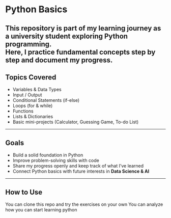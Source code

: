 # Python Basics 

This repository is part of my learning journey as a university student exploring **Python programming**.  
Here, I practice fundamental concepts step by step and document my progress. 
---

## Topics Covered
- Variables & Data Types  
- Input / Output  
- Conditional Statements (if-else)  
- Loops (for & while)  
- Functions  
- Lists & Dictionaries  
- Basic mini-projects (Calculator, Guessing Game, To-do List)  

---

## Goals
- Build a solid foundation in Python  
- Improve problem-solving skills with code  
- Share my progress openly and keep track of what I’ve learned  
- Connect Python basics with future interests in **Data Science & AI**  

---

## How to Use
You can clone this repo and try the exercises on your own
You can analyze how you can start learning python
